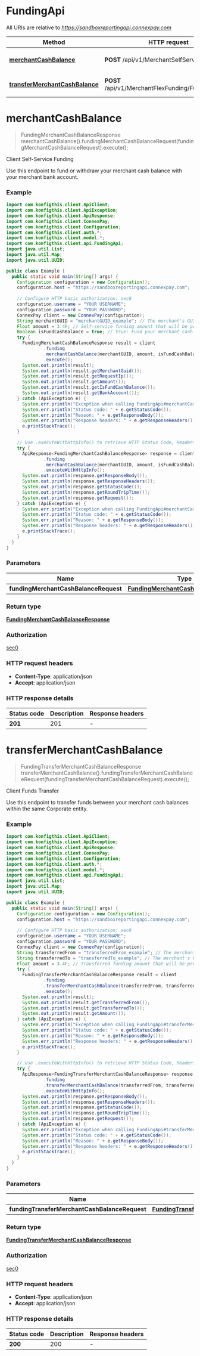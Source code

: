 # FundingApi

All URIs are relative to *https://sandboxreportingapi.connexpay.com*

| Method | HTTP request | Description |
|------------- | ------------- | -------------|
| [**merchantCashBalance**](FundingApi.md#merchantCashBalance) | **POST** /api/v1/MerchantSelfServiceFunding | Client Self-Service Funding |
| [**transferMerchantCashBalance**](FundingApi.md#transferMerchantCashBalance) | **POST** /api/v1/MerchantFlexFunding/Funds/Transfer | Client Funds Transfer |


<a name="merchantCashBalance"></a>
# **merchantCashBalance**
> FundingMerchantCashBalanceResponse merchantCashBalance().fundingMerchantCashBalanceRequest(fundingMerchantCashBalanceRequest).execute();

Client Self-Service Funding

Use this endpoint to fund or withdraw your merchant cash balance with your merchant bank account.

### Example
```java
import com.konfigthis.client.ApiClient;
import com.konfigthis.client.ApiException;
import com.konfigthis.client.ApiResponse;
import com.konfigthis.client.ConnexPay;
import com.konfigthis.client.Configuration;
import com.konfigthis.client.auth.*;
import com.konfigthis.client.model.*;
import com.konfigthis.client.api.FundingApi;
import java.util.List;
import java.util.Map;
import java.util.UUID;

public class Example {
  public static void main(String[] args) {
    Configuration configuration = new Configuration();
    configuration.host = "https://sandboxreportingapi.connexpay.com";
    
    // Configure HTTP basic authorization: sec0
    configuration.username = "YOUR USERNAME";
    configuration.password = "YOUR PASSWORD";
    ConnexPay client = new ConnexPay(configuration);
    String merchantGUID = "merchantGUID_example"; // The merchant's GUID. Value provided by ConnexPay.
    Float amount = 3.4F; // Self-service funding amount that will be processed. Maximum transaction and daily funding limits are set by ConnexPay.
    Boolean isFundCashBalance = true; // true: Fund your merchant cash balance from your merchant bank account. false: Withdraw your merchant cash balance and ConnexPay will credit your merchant bank account.
    try {
      FundingMerchantCashBalanceResponse result = client
              .funding
              .merchantCashBalance(merchantGUID, amount, isFundCashBalance)
              .execute();
      System.out.println(result);
      System.out.println(result.getMerchantGuid());
      System.out.println(result.getRequestIp());
      System.out.println(result.getAmount());
      System.out.println(result.getIsFundCashBalance());
      System.out.println(result.getBankAccount());
    } catch (ApiException e) {
      System.err.println("Exception when calling FundingApi#merchantCashBalance");
      System.err.println("Status code: " + e.getStatusCode());
      System.err.println("Reason: " + e.getResponseBody());
      System.err.println("Response headers: " + e.getResponseHeaders());
      e.printStackTrace();
    }

    // Use .executeWithHttpInfo() to retrieve HTTP Status Code, Headers and Request
    try {
      ApiResponse<FundingMerchantCashBalanceResponse> response = client
              .funding
              .merchantCashBalance(merchantGUID, amount, isFundCashBalance)
              .executeWithHttpInfo();
      System.out.println(response.getResponseBody());
      System.out.println(response.getResponseHeaders());
      System.out.println(response.getStatusCode());
      System.out.println(response.getRoundTripTime());
      System.out.println(response.getRequest());
    } catch (ApiException e) {
      System.err.println("Exception when calling FundingApi#merchantCashBalance");
      System.err.println("Status code: " + e.getStatusCode());
      System.err.println("Reason: " + e.getResponseBody());
      System.err.println("Response headers: " + e.getResponseHeaders());
      e.printStackTrace();
    }
  }
}

```

### Parameters

| Name | Type | Description  | Notes |
|------------- | ------------- | ------------- | -------------|
| **fundingMerchantCashBalanceRequest** | [**FundingMerchantCashBalanceRequest**](FundingMerchantCashBalanceRequest.md)|  | [optional] |

### Return type

[**FundingMerchantCashBalanceResponse**](FundingMerchantCashBalanceResponse.md)

### Authorization

[sec0](../README.md#sec0)

### HTTP request headers

 - **Content-Type**: application/json
 - **Accept**: application/json

### HTTP response details
| Status code | Description | Response headers |
|-------------|-------------|------------------|
| **201** | 201 |  -  |

<a name="transferMerchantCashBalance"></a>
# **transferMerchantCashBalance**
> FundingTransferMerchantCashBalanceResponse transferMerchantCashBalance().fundingTransferMerchantCashBalanceRequest(fundingTransferMerchantCashBalanceRequest).execute();

Client Funds Transfer

Use this endpoint to transfer funds between your merchant cash balances within the same Corporate entity.

### Example
```java
import com.konfigthis.client.ApiClient;
import com.konfigthis.client.ApiException;
import com.konfigthis.client.ApiResponse;
import com.konfigthis.client.ConnexPay;
import com.konfigthis.client.Configuration;
import com.konfigthis.client.auth.*;
import com.konfigthis.client.model.*;
import com.konfigthis.client.api.FundingApi;
import java.util.List;
import java.util.Map;
import java.util.UUID;

public class Example {
  public static void main(String[] args) {
    Configuration configuration = new Configuration();
    configuration.host = "https://sandboxreportingapi.connexpay.com";
    
    // Configure HTTP basic authorization: sec0
    configuration.username = "YOUR USERNAME";
    configuration.password = "YOUR PASSWORD";
    ConnexPay client = new ConnexPay(configuration);
    String transferredFrom = "transferredFrom_example"; // The merchant's GUID of the withdrawn account. Value provided by ConnexPay.
    String transferredTo = "transferredTo_example"; // The merchant's GUID of the deposited account. Value provided by ConnexPay.
    Float amount = 3.4F; // Transferred funding amount that will be processed. Maximum transaction and daily funding limits are set by ConnexPay.
    try {
      FundingTransferMerchantCashBalanceResponse result = client
              .funding
              .transferMerchantCashBalance(transferredFrom, transferredTo, amount)
              .execute();
      System.out.println(result);
      System.out.println(result.getTransferredFrom());
      System.out.println(result.getTransferredTo());
      System.out.println(result.getAmount());
    } catch (ApiException e) {
      System.err.println("Exception when calling FundingApi#transferMerchantCashBalance");
      System.err.println("Status code: " + e.getStatusCode());
      System.err.println("Reason: " + e.getResponseBody());
      System.err.println("Response headers: " + e.getResponseHeaders());
      e.printStackTrace();
    }

    // Use .executeWithHttpInfo() to retrieve HTTP Status Code, Headers and Request
    try {
      ApiResponse<FundingTransferMerchantCashBalanceResponse> response = client
              .funding
              .transferMerchantCashBalance(transferredFrom, transferredTo, amount)
              .executeWithHttpInfo();
      System.out.println(response.getResponseBody());
      System.out.println(response.getResponseHeaders());
      System.out.println(response.getStatusCode());
      System.out.println(response.getRoundTripTime());
      System.out.println(response.getRequest());
    } catch (ApiException e) {
      System.err.println("Exception when calling FundingApi#transferMerchantCashBalance");
      System.err.println("Status code: " + e.getStatusCode());
      System.err.println("Reason: " + e.getResponseBody());
      System.err.println("Response headers: " + e.getResponseHeaders());
      e.printStackTrace();
    }
  }
}

```

### Parameters

| Name | Type | Description  | Notes |
|------------- | ------------- | ------------- | -------------|
| **fundingTransferMerchantCashBalanceRequest** | [**FundingTransferMerchantCashBalanceRequest**](FundingTransferMerchantCashBalanceRequest.md)|  | [optional] |

### Return type

[**FundingTransferMerchantCashBalanceResponse**](FundingTransferMerchantCashBalanceResponse.md)

### Authorization

[sec0](../README.md#sec0)

### HTTP request headers

 - **Content-Type**: application/json
 - **Accept**: application/json

### HTTP response details
| Status code | Description | Response headers |
|-------------|-------------|------------------|
| **200** | 200 |  -  |


